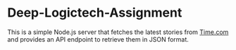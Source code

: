 # Deep-Logictech-Assignment

This is a simple Node.js server that fetches the latest stories from [Time.com](https://time.com) and provides an API endpoint to retrieve them in JSON format. 


